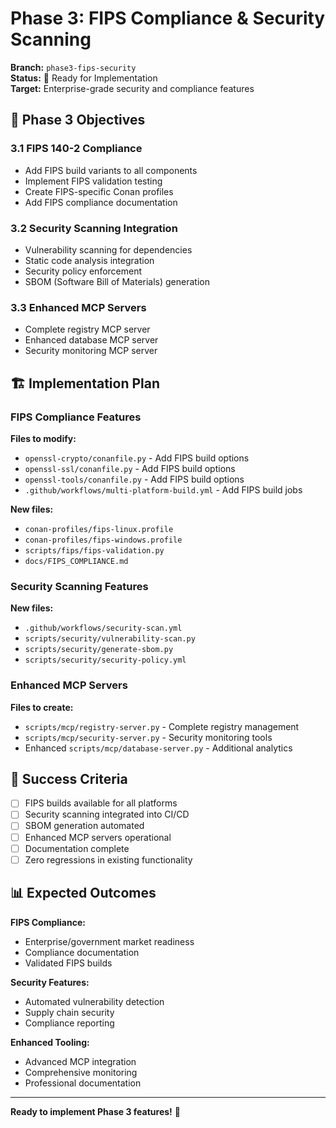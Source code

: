 # Phase 3: FIPS Compliance & Security Scanning

**Branch:** `phase3-fips-security`  
**Status:** 🚀 Ready for Implementation  
**Target:** Enterprise-grade security and compliance features

## 🎯 Phase 3 Objectives

### 3.1 FIPS 140-2 Compliance
- Add FIPS build variants to all components
- Implement FIPS validation testing
- Create FIPS-specific Conan profiles
- Add FIPS compliance documentation

### 3.2 Security Scanning Integration
- Vulnerability scanning for dependencies
- Static code analysis integration
- Security policy enforcement
- SBOM (Software Bill of Materials) generation

### 3.3 Enhanced MCP Servers
- Complete registry MCP server
- Enhanced database MCP server
- Security monitoring MCP server

## 🏗️ Implementation Plan

### FIPS Compliance Features

**Files to modify:**
- `openssl-crypto/conanfile.py` - Add FIPS build options
- `openssl-ssl/conanfile.py` - Add FIPS build options
- `openssl-tools/conanfile.py` - Add FIPS build options
- `.github/workflows/multi-platform-build.yml` - Add FIPS build jobs

**New files:**
- `conan-profiles/fips-linux.profile`
- `conan-profiles/fips-windows.profile`
- `scripts/fips/fips-validation.py`
- `docs/FIPS_COMPLIANCE.md`

### Security Scanning Features

**New files:**
- `.github/workflows/security-scan.yml`
- `scripts/security/vulnerability-scan.py`
- `scripts/security/generate-sbom.py`
- `scripts/security/security-policy.yml`

### Enhanced MCP Servers

**Files to create:**
- `scripts/mcp/registry-server.py` - Complete registry management
- `scripts/mcp/security-server.py` - Security monitoring tools
- Enhanced `scripts/mcp/database-server.py` - Additional analytics

## 🎯 Success Criteria

- [ ] FIPS builds available for all platforms
- [ ] Security scanning integrated into CI/CD
- [ ] SBOM generation automated
- [ ] Enhanced MCP servers operational
- [ ] Documentation complete
- [ ] Zero regressions in existing functionality

## 📊 Expected Outcomes

**FIPS Compliance:**
- Enterprise/government market readiness
- Compliance documentation
- Validated FIPS builds

**Security Features:**
- Automated vulnerability detection
- Supply chain security
- Compliance reporting

**Enhanced Tooling:**
- Advanced MCP integration
- Comprehensive monitoring
- Professional documentation

---

**Ready to implement Phase 3 features!** 🚀
